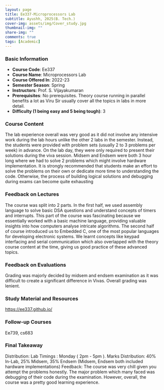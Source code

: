 ```yaml
---
layout: page
title: Ee337-Microprocessors Lab
subtitle: Ayushh, 2025(B. Tech.)
cover-img: assets/img/Cover_study.jpg
thumbnail-img: ""
share-img: ""
comments: true
tags: [Academic]
---
```


### Basic Information

- **Course Code**: Ee337
- **Course Name**: Microprocessors Lab
- **Course Offered In**: 2022-23
- **Semester Season**: Spring
- **Instructors**: Prof. S. Vijayakumaran
- **Prerequisites**: No prerequisites. Theory course running in parallel benefits a lot as Viru Sir usually cover all the topics in labs in more detail. 
- **Difficulty (1 being easy and 5 being tough)**: 3

### Course Content


The lab experience overall was very good as it did not involve any intensive work during the lab hours unlike the other 2 labs in the semester. Instead, the students were provided with problem sets (usually 2 to 3 problems per week) in advance. On the lab day, they were only required to present their solutions during the viva session. Midsem and Endsem were both 3 hour long where we had to solve 2 problems which might involve hardware implementation. It is strongly recommended that students make an effort to solve the problems on their own or dedicate more time to understanding the code. Otherwise, the process of building logical solutions and debugging during exams can become quite exhausting
### Feedback on Lectures


The course was split into 2 parts. In the first half, we used assembly language to solve basic DSA questions and understand concepts of timers and interrupts. This part of the course was fascinating because we essentially worked with a basic machine language, providing valuable insights into how computers analyse intricate algorithms. The second half of course introduced us to Embedded C, one of the most popular languages for developing electronic systems. We learnt concepts like keypad interfacing and serial communication which also overlapped with the theory course content at the time, giving us good practice of these advanced topics.
### Feedback on Evaluations


Grading was majorly decided by midsem and endsem examination as it was difficult to create a significant difference in Vivas. Overall grading was lenient. 
### Study Material and Resources


https://ee337.github.io/
### Follow-up Courses


Ee739, cs683
### Final Takeaway


Distribution:
Lab Timings :  Monday ( 2pm - 5pm ).
Marks Distribution: 40% In-Lab, 25% Midsem, 35% Endsem 
(Midsem, Endsem both included hardware implementations)
Feedback:
The course was very chill given you attempt the problems honestly. The major problem which many faced was debugging of their code during the examination. However, overall, the course was a pretty good learning experience.